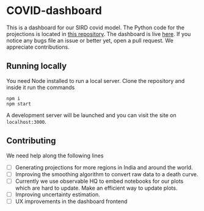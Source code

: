 # COVID-dashboard

This is a dashboard for our SIRD covid model. The Python code for the projections is located in [this repository](https://github.com/anag004/covid-model). The dashboard is live [here](https://anag004.github.io/covid-dash/). If you notice any bugs file an issue or better yet, open a pull request. We appreciate contributions. 

## Running locally

You need Node installed to run a local server. Clone the repository and inside it run the commands

```
npm i
npm start
```

A development server will be launched and you can visit the site on `localhost:3000`. 

## Contributing

We need help along the following lines

- [ ] Generating projections for more regions in India and around the world.
- [ ] Improving the smoothing algorithm to convert raw data to a death curve.
- [ ] Currently we use observable HQ to embed notebooks for our plots which are hard to update. Make an efficient way to update plots.
- [ ] Improving uncertainty estimation. 
- [ ] UX improvements in the dashboard frontend
